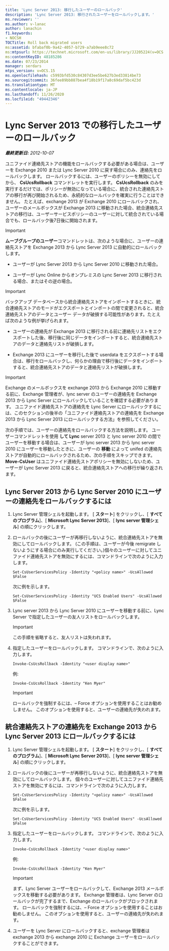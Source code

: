 ```yaml
---
title: 'Lync Server 2013: 移行したユーザーのロールバック'
description: 'Lync Server 2013: 移行されたユーザーをロールバックします。'
ms.reviewer: ''
ms.author: v-lanac
author: lanachin
f1.keywords:
- NOCSH
TOCTitle: Roll back migrated users
ms:assetid: bfabaf0b-9a42-4057-b729-a7ab9eee8c72
ms:mtpsurl: https://technet.microsoft.com/en-us/library/JJ205224(v=OCS.15)
ms:contentKeyID: 48185286
ms.date: 07/23/2014
manager: serdars
mtps_version: v=OCS.15
ms.openlocfilehash: c5993bfd530c84307d3ee5be627b3ed33814be73
ms.sourcegitcommit: 36fee89bb887bea4f18b19f17a8c69daf5bc423d
ms.translationtype: MT
ms.contentlocale: ja-JP
ms.lasthandoff: 11/26/2020
ms.locfileid: "49442346"
---
```

# <a name="roll-back-migrated-users-in-lync-server-2013"></a>Lync Server 2013 での移行したユーザーのロールバック

<div data-xmlns="http://www.w3.org/1999/xhtml">

<div class="topic" data-xmlns="http://www.w3.org/1999/xhtml" data-msxsl="urn:schemas-microsoft-com:xslt" data-cs="https://msdn.microsoft.com/">

<div data-asp="https://msdn2.microsoft.com/asp">



</div>

<div id="mainSection">

<div id="mainBody">

<span> </span>

_**最終更新日:** 2012-10-07_

ユニファイド連絡先ストアの機能をロールバックする必要がある場合は、ユーザーを Exchange 2010 または Lync Server 2010 に戻す場合にのみ、連絡先をロールバックします。 ロールバックするには、ユーザーのポリシーを無効にしてから、 **CsUcsRollback** コマンドレットを実行します。 **CsUcsRollback** のみを実行するだけでは、ポリシーが無効になっている場合に、統合された連絡先ストアの移行が再び開始されるため、永続的なロールバックを確実に行うことはできません。 たとえば、exchange 2013 が Exchange 2010 にロールバックされ、ユーザーのメールボックスが Exchange 2013 に移動された場合、統合連絡先ストアの移行は、ユーザーサービスポリシーのユーザーに対して統合されている場合でも、ロールバック後7日後に開始されます。

<div>


> [!IMPORTANT]  
> <STRONG>ムーブグループのユーザー</STRONG>コマンドレットは、次のような場合に、ユーザーの連絡先ストアを Exchange 2013 から Lync Server 2013 に自動的にロールバックします。 
> <UL>
> <LI>
> <P>ユーザーが Lync Server 2013 から Lync Server 2010 に移動された場合。</P>
> <LI>
> <P>ユーザーが Lync Online からオンプレミスの Lync Server 2013 に移行される場合、またはその逆の場合。</P></LI></UL>



</div>

<div>


> [!IMPORTANT]  
> バックアップ データベースから統合連絡先ストアをインポートするときに、統合連絡先ストアのモードがエクスポートとインポートの間で変更されると、統合連絡先ストアのデータとユーザー データが破損する可能性があります。たとえば次のような例が挙げられます。 
> <UL>
> <LI>
> <P>ユーザーの連絡先が Exchange 2013 に移行される前に連絡先リストをエクスポートした後、移行後に同じデータをインポートすると、統合連絡先ストアのデータと連絡先リストが破損します。</P>
> <LI>
> <P>Exchange 2013 にユーザーを移行した後で userdata をエクスポートする場合は、移行をロールバックし、何らかの理由で移行後にデータをインポートすると、統合連絡先ストアのデータと連絡先リストが破損します。</P></LI></UL>



</div>

<div>


> [!IMPORTANT]  
> Exchange のメールボックスを exchange 2013 から Exchange 2010 に移動する前に、Exchange 管理者が、lync server のユーザーの連絡先を Exchange 2013 から Lync Server にロールバックしていることを確認する必要があります。 ユニファイド連絡先ストアの連絡先を Lync Server にロールバックするには、このセクションの後半の「ユニファイド連絡先ストアの連絡先を Exchange 2013 から Lync Server 2013 にロールバックする方法」を参照してください。



</div>

次の手順では、ユーザーの連絡先をロールバックする方法を説明します。 ユーザーコマンドレットを使用 **して Lync** server 2013 と lync server 2010 の間でユーザーを移動する場合は、ユーザーが lync server 2013 から lync server 2010 にユーザーを移動したときに、ユーザーの **移動** によって unifed の連絡先ストアが自動的にロールバックされるため、次の手順をスキップできます。 **Move-CsUser** はユニファイド連絡先ストアポリシーを無効にしないため、ユーザーが Lync Server 2013 に戻ると、統合連絡先ストアへの移行が繰り返されます。

<div>

## <a name="to-roll-back-user-contacts-from-lync-server-2013-to-lync-server-2010"></a>Lync Server 2013 から Lync Server 2010 にユーザーの連絡先をロールバックするには

1.  Lync Server 管理シェルを起動します。 [ **スタート**] をクリックし、[ **すべてのプログラム**]、[ **Microsoft Lync Server 2013**]、[ **lync server 管理シェル**] の順にクリックします。

2.  ロールバックの後にユーザーが再移行しないように、統合連絡先ストアを無効にしてロールバックします。 (この手順は、ユーザーが今後 remigrate しないようにする場合にのみ実行してください。)個々のユーザーに対してユニファイド連絡先ストアを無効にするには、コマンドラインで次のように入力します。
    
        Set-CsUserServicesPolicy -Identity "<policy name>" -UcsAllowed $False
    
    次に例を示します。
    
        Set-CsUserServicesPolicy -Identity "UCS Enabled Users" -UcsAllowed $False

3.  Lync server 2013 から Lync Server 2010 にユーザーを移動する前に、Lync Server で指定したユーザーの友人リストをロールバックします。
    
    <div>
    

    > [!IMPORTANT]  
    > この手順を省略すると、友人リストは失われます。

    
    </div>

4.  指定したユーザーをロールバックします。 コマンドラインで、次のように入力します。
    
        Invoke-CsUcsRollback -Identity "<user display name>"
    
    例:
    
        Invoke-CsUcsRollback -Identity "Ken Myer"
    
    <div>
    

    > [!IMPORTANT]  
    > ロールバックを強制するには、– Force オプションを使用することはお勧めしません。 このオプションを使用すると、ユーザーの連絡先が失われます。

    
    </div>

</div>

<div>

## <a name="to-roll-back-unified-contact-store-contacts-from-exchange-2013-to-lync-server-2013"></a>統合連絡先ストアの連絡先を Exchange 2013 から Lync Server 2013 にロールバックするには

1.  Lync Server 管理シェルを起動します。 [ **スタート**] をクリックし、[ **すべてのプログラム**]、[ **Microsoft Lync Server 2013**]、[ **lync server 管理シェル**] の順にクリックします。

2.  ロールバックの後にユーザーが再移行しないように、統合連絡先ストアを無効にしてロールバックします。 個々のユーザーに対してユニファイド連絡先ストアを無効にするには、コマンドラインで次のように入力します。
    
        Set-CsUserServicesPolicy -Identity "<policy name>" -UcsAllowed $False
    
    次に例を示します。
    
        Set-CsUserServicesPolicy -Identity "UCS Enabled Users" -UcsAllowed $False

3.  指定したユーザーをロールバックします。 コマンドラインで、次のように入力します。
    
        Invoke-CsUcsRollback -Identity "<user display name>"
    
    例:
    
        Invoke-CsUcsRollback -Identity "Ken Myer"
    
    <div>
    

    > [!IMPORTANT]  
    > まず、Lync Server ユーザーをロールバックして、Exchange 2013 メールボックスを移動する必要があります。 Exchange 管理者は、Lync Server のロールバックが完了するまで、Exchange のロールバックがブロックされます。 ロールバックを強制するには、– Force オプションを使用することはお勧めしません。 このオプションを使用すると、ユーザーの連絡先が失われます。

    
    </div>

4.  ユーザーを Lync Server にロールバックすると、exchange 管理者は exchange 2013 から exchange 2010 に Exchange ユーザーをロールバックすることができます。

</div>

</div>

<span> </span>

</div>

</div>

</div>


